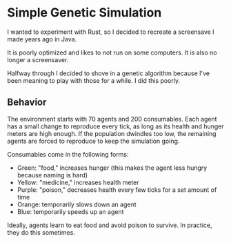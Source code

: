 # Simple Genetic Simulation

I wanted to experiment with Rust, so I decided to recreate a screensave I made years ago in Java.

It is poorly optimized and likes to not run on some computers. It is also no longer a screensaver.

Halfway through I decided to shove in a genetic algorithm because I've been meaning to play with those for a while. I did this poorly.

## Behavior

The environment starts with 70 agents and 200 consumables. Each agent has a small change to reproduce every tick, as long as its health and hunger meters are high enough. If the population dwindles too low, the remaining agents are forced to reproduce to keep the simulation going.

Consumables come in the following forms:
- Green: "food," increases hunger (this makes the agent less hungry because naming is hard)
- Yellow: "medicine," increases health meter
- Purple: "poison," decreases health every few ticks for a set amount of time
- Orange: temporarily slows down an agent
- Blue: temporarily speeds up an agent

Ideally, agents learn to eat food and avoid poison to survive. In practice, they do this sometimes.
